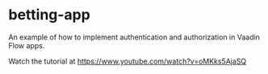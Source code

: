 # betting-app

An example of how to implement authentication and authorization
in Vaadin Flow apps.

Watch the tutorial at https://www.youtube.com/watch?v=oMKks5AjaSQ
